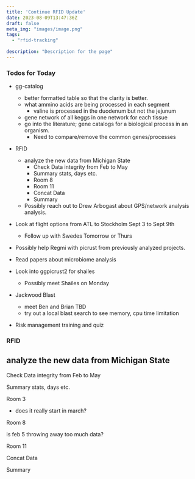 ```yaml
---
title: 'Continue RFID Update'
date: 2023-08-09T13:47:36Z
draft: false
meta_img: "images/image.png"
tags:
  - "rfid-tracking"
  
description: "Description for the page"
---
```


### Todos for Today

- gg-catalog
  - better formatted table so that the clarity is better.
  - what ammino acids are being processed in each segment
    - valine is processed in the duodenum but not the jejunum
  - gene network of all keggs in one network for each tissue
  - go into the literature; gene catalogs for a biological process in an organism.
      - Need to compare/remove the common genes/processes 
      
- RFID
  - analyze the new data from Michigan State
    - Check Data integrity from Feb to May
    - Summary stats, days etc.
    - Room 8
    - Room 11
    - Concat Data
    - Summary
  - Possibly reach out to Drew Arbogast about GPS/network analysis analysis. 

- Look at flight options from ATL to Stockholm Sept 3 to Sept 9th
  - Follow up with Swedes Tomorrow or Thurs
- Possibly help Regmi with picrust from previously analyzed projects. 
 
- Read papers about microbiome analysis

- Look into ggpicrust2 for shailes
  - Possibly meet Shailes on Monday
  
- Jackwood Blast
  - meet Ben and Brian TBD
  - try out a local blast search to see memory, cpu time limitation
  
- Risk management training and quiz
  
### RFID


## analyze the new data from Michigan State

Check Data integrity from Feb to May

Summary stats, days etc.

Room 3

- does it really start in march?

Room 8

is feb 5 throwing away too much data?

Room 11

Concat Data

Summary

